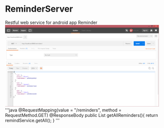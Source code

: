 # ReminderServer
Restful web service for android app Reminder
![get_all.png](/images/get_all.png)
'''java
 @RequestMapping(value = "/reminders", method = RequestMethod.GET)
    @ResponseBody
    public List<Remind> getAllReminders(){
        return remindService.getAll();
    }
'''
